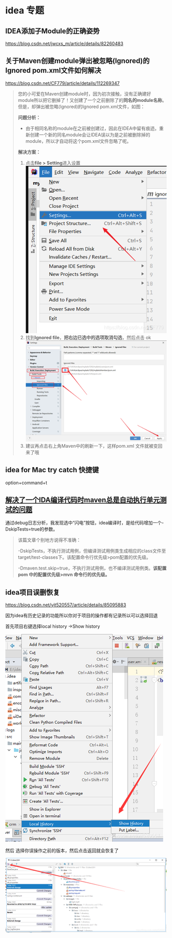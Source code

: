 # idea 专题

## IDEA添加子Module的正确姿势

https://blog.csdn.net/jwcxs_m/article/details/82260483

## 关于Maven创建module弹出被忽略(Ignored)的Ignored pom.xml文件如何解决

https://blog.csdn.net/CF779/article/details/112269347

>您的小可爱在Maven创建module时，因为初次接触，没有正确建好module所以把它删掉了！又创建了一个之前删除了的**同名的module名称**。但是，却弹出被忽略(Ignored)的Ignored pom.xml文件，如图：
>
>**问题分析：**
>
>- 由于相同名称的module在之前被创建过，因此在IDEA中留有痕迹。重新创建一个新的同名module会让IDEA误以为是之前被删除掉的module，所以才自动将这个pom.xml文件忽略了呢。
>
>**解决方案：**
>
>1. 点击**file > Setting**进入设置
>   ![alt](idea问题记录.assets/watermark,type_ZmFuZ3poZW5naGVpdGk,shadow_10,text_aHR0cHM6Ly9ibG9nLmNzZG4ubmV0L0NGNzc5,size_16,color_FFFFFF,t_70-20210806151939875.png)
>2. 找到**lgnored file**，**把右边已选中的选项取消勾选**，然后点击 ok
>   ![alt](idea问题记录.assets/watermark,type_ZmFuZ3poZW5naGVpdGk,shadow_10,text_aHR0cHM6Ly9ibG9nLmNzZG4ubmV0L0NGNzc5,size_16,color_FFFFFF,t_70.png)
>3. 建议再点击右上角Maven中的刷新一下，这样pom.xml 文件就被变回来了哦

## idea for Mac try catch 快捷键

option+command+t

## [解决了一个IDA编译代码时maven总是自动执行单元测试的问题](https://www.cnblogs.com/kingstarer/p/13977933.html)

通过debug日志分析，我发现选中“闪电”按钮，idea编译时，是给代码增加一个-DskipTests=true的参数。

>该篇文章个别地方说得不准确：
>
>-DskipTests，不执行测试用例，但编译测试用例类生成相应的class文件至target/test-classes下。该配置命令行优先级>pom配置的优先级。
>
>-Dmaven.test.skip=true，不执行测试用例，也不编译测试用例类。**该配置 pom 中的配置优先级>mvn 命令行的优先级。**

## idea项目误删恢复

https://blog.csdn.net/yjt520557/article/details/85095883

因为idea有历史记录的功能所以你对于项目的操作都有记录所以可以选择回退

首先项目右键选择local history ->Show history 

![img](idea问题记录.assets/watermark,type_ZmFuZ3poZW5naGVpdGk,shadow_10,text_aHR0cHM6Ly9ibG9nLmNzZG4ubmV0L3lqdDUyMDU1Nw==,size_16,color_FFFFFF,t_70-20220324164045351.png)

然后 选择你误操作之前的版本，然后点击返回就会恢复了

![img](idea问题记录.assets/watermark,type_ZmFuZ3poZW5naGVpdGk,shadow_10,text_aHR0cHM6Ly9ibG9nLmNzZG4ubmV0L3lqdDUyMDU1Nw==,size_16,color_FFFFFF,t_70.png)

# 